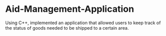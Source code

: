 # Aid-Management-Application
Using C++, implemented an application that allowed users to keep track of the status of goods needed to be shipped to a certain area.
